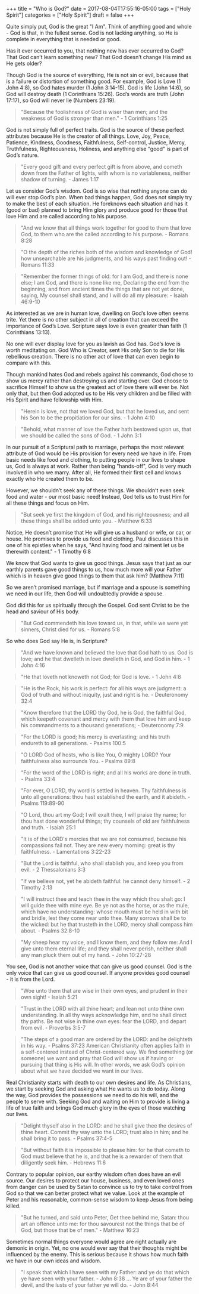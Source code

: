 +++
title = "Who is God?"
date = 2017-08-04T17:55:16-05:00
tags = ["Holy Spirit"]
categories = ["Holy Spirit"]
draft = false
+++

Quite simply put, God is the great "I Am". Think of anything good and whole - God is that, in the fullest sense. God is not lacking anything, so He is complete in everything that is needed or good.

<!--more-->

Has it ever occurred to you, that nothing new has ever occurred to God? That God can’t learn something new? That God doesn’t change His mind as He gets older?

Though God is the source of everything, He is not sin or evil, because that is a failure or distortion of something good. For example, God is Love (1 John 4:8), so God hates murder (1 John 3:14-15). God is life (John 14:6), so God will destroy death (1 Corinthians 15:26). God’s words are truth (John 17:17), so God will never lie (Numbers 23:19).

> "Because the foolishness of God is wiser than men; and the weakness of God is stronger than men." - 1 Corinthians 1:25

God is not simply full of perfect traits. God is the source of these perfect attributes because He is the creator of all things. Love, Joy, Peace, Patience, Kindness, Goodness, Faithfulness, Self-control, Justice, Mercy, Truthfulness, Righteousness, Holiness, and anything else "good" is part of God’s nature.

>"Every good gift and every perfect gift is from above, and cometh down from the Father of lights, with whom is no variableness, neither shadow of turning. - James 1:17

Let us consider God’s wisdom. God is so wise that nothing anyone can do will ever stop God’s plan. When bad things happen, God does not simply try to make the best of each situation. He foreknows each situation and has it (good or bad) planned to bring Him glory and produce good for those that love Him and are called according to his purpose.

> "And we know that all things work together for good to them that love God, to them who are the called according to his purpose. - Romans 8:28

> "O the depth of the riches both of the wisdom and knowledge of God! how unsearchable are his judgments, and his ways past finding out! - Romans 11:33

> "Remember the former things of old: for I am God, and there is none else; I am God, and there is none like me, Declaring the end from the beginning, and from ancient times the things that are not yet done, saying, My counsel shall stand, and I will do all my pleasure: - Isaiah 46:9-10

As interested as we are in human love, dwelling on God’s love often seems trite. Yet there is no other subject in all of creation that can exceed the importance of God’s Love. Scripture says love is even greater than faith (1 Corinthians 13:13).

No one will ever display love for you as lavish as God has. God’s love is worth meditating on. God Who is Creator, sent His only Son to die for His rebellious creation. There is no other act of love that can even begin to compare with this.

Though mankind hates God and rebels against his commands, God chose to show us mercy rather than destroying us and starting over. God choose to sacrifice Himself to show us the greatest act of love there will ever be. Not only that, but then God adopted us to be His very children and be filled with His Spirit and have fellowship with Him.

> "Herein is love, not that we loved God, but that he loved us, and sent his Son to be the propitiation for our sins. - 1 John 4:10

> "Behold, what manner of love the Father hath bestowed upon us, that we should be called the sons of God. - 1 John 3:1

In our pursuit of a Scriptural path to marriage, perhaps the most relevant attribute of God would be His provision for every need we have in life. From basic needs like food and clothing, to putting people in our lives to shape us, God is always at work. Rather than being "hands-off", God is very much involved in who we marry. After all, He formed their first cell and knows exactly who He created them to be.

However, we shouldn’t seek any of these things. We shouldn’t even seek food and water - our most basic need! Instead, God tells us to trust Him for all these things and focus on Him.

> "But seek ye first the kingdom of God, and his righteousness; and all these things shall be added unto you. - Matthew 6:33

Notice, He doesn’t promise that He will give us a husband or wife, or car, or house. He promises to provide us food and clothing. Paul discusses this in one of his epistles when he says, "And having food and raiment let us be therewith content." - 1 Timothy 6:8

We know that God wants to give us good things. Jesus says that just as our earthly parents gave good things to us, how much more will your Father which is in heaven give good things to them that ask him? (Matthew 7:11)

So we aren’t promised marriage, but if marriage and a spouse is something we need in our life, then God will undoubtedly provide a spouse.

God did this for us spiritually through the Gospel. God sent Christ to be the head and saviour of His body.

> "But God commendeth his love toward us, in that, while we were yet sinners, Christ died for us. - Romans 5:8

So who does God say He is, in Scripture?

> "And we have known and believed the love that God hath to us. God is love; and he that dwelleth in love dwelleth in God, and God in him. - 1 John 4:16

> "He that loveth not knoweth not God; for God is love. - 1 John 4:8

> "He is the Rock, his work is perfect: for all his ways are judgment: a God of truth and without iniquity, just and right is he. - Deuteronomy 32:4

> "Know therefore that the LORD thy God, he is God, the faithful God, which keepeth covenant and mercy with them that love him and keep his commandments to a thousand generations; - Deuteronomy 7:9

> "For the LORD is good; his mercy is everlasting; and his truth endureth to all generations. - Psalms 100:5

> "O LORD God of hosts, who is like You, O mighty LORD? Your faithfulness also surrounds You. - Psalms 89:8

> "For the word of the LORD is right; and all his works are done in truth. - Psalms 33:4

> "For ever, O LORD, thy word is settled in heaven. Thy faithfulness is unto all generations: thou hast established the earth, and it abideth. - Psalms 119:89-90

> "O Lord, thou art my God; I will exalt thee, I will praise thy name; for thou hast done wonderful things; thy counsels of old are faithfulness and truth. - Isaiah 25:1

> "It is of the LORD's mercies that we are not consumed, because his compassions fail not. They are new every morning: great is thy faithfulness. - Lamentations 3:22-23

> "But the Lord is faithful, who shall stablish you, and keep you from evil. - 2 Thessalonians 3:3

> "If we believe not, yet he abideth faithful: he cannot deny himself. - 2 Timothy 2:13

> "I will instruct thee and teach thee in the way which thou shalt go: I will guide thee with mine eye. Be ye not as the horse, or as the mule, which have no understanding: whose mouth must be held in with bit and bridle, lest they come near unto thee. Many sorrows shall be to the wicked: but he that trusteth in the LORD, mercy shall compass him about. - Psalms 32:8-10

> "My sheep hear my voice, and I know them, and they follow me: And I give unto them eternal life; and they shall never perish, neither shall any man pluck them out of my hand. - John 10:27-28

You see, God is not another voice that can give us good counsel. God is the only voice that can give us good counsel. If anyone provides good counsel - it is from the Lord.

> "Woe unto them that are wise in their own eyes, and prudent in their own sight! - Isaiah 5:21

> "Trust in the LORD with all thine heart; and lean not unto thine own understanding. In all thy ways acknowledge him, and he shall direct thy paths. Be not wise in thine own eyes: fear the LORD, and depart from evil. - Proverbs 3:5-7

> "The steps of a good man are ordered by the LORD: and he delighteth in his way. - Psalms 37:23
American Christianity often applies faith in a self-centered instead of Christ-centered way. We find something (or someone) we want and pray that God will show us if having or pursuing that thing is His will. In other words, we ask God’s opinion about what we have decided we want in our lives.

Real Christianity starts with death to our own desires and life. As Christians, we start by seeking God and asking what He wants us to do today. Along the way, God provides the possessions we need to do his will, and the people to serve with. Seeking God and waiting on Him to provide is living a life of true faith and brings God much glory in the eyes of those watching our lives.


> "Delight thyself also in the LORD: and he shall give thee the desires of thine heart. Commit thy way unto the LORD; trust also in him; and he shall bring it to pass. - Psalms 37:4-5

> "But without faith it is impossible to please him: for he that cometh to God must believe that he is, and that he is a rewarder of them that diligently seek him. - Hebrews 11:6

Contrary to popular opinion, our earthy wisdom often does have an evil source. Our desires to protect our house, business, and even loved ones from danger can be used by Satan to convince us to try to take control from God so that we can better protect what we value. Look at the example of Peter and his reasonable, common-sense wisdom to keep Jesus from being killed.

> "But he turned, and said unto Peter, Get thee behind me, Satan: thou art an offence unto me: for thou savourest not the things that be of God, but those that be of men." - Matthew 16:23

Sometimes normal things everyone would agree are right actually are demonic in origin. Yet, no one would ever say that their thoughts might be influenced by the enemy. This is serious because it shows how much faith we have in our own ideas and wisdom.

> "I speak that which I have seen with my Father: and ye do that which ye have seen with your father. - John 8:38 … Ye are of your father the devil, and the lusts of your father ye will do. - John 8:44
